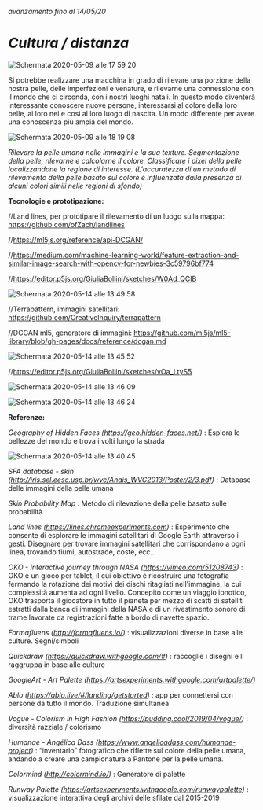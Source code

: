 _avanzamento fino al 14/05/20_
# _Cultura / distanza_  

![Schermata 2020-05-09 alle 17 59 20](https://user-images.githubusercontent.com/61871414/81478651-098b7f80-921f-11ea-9793-4c88248ba8c6.png)

Si potrebbe realizzare una macchina in grado di rilevare una porzione della nostra pelle, delle imperfezioni e venature, e rilevarne una connessione con il mondo che ci circonda, con i nostri luoghi natali. In questo modo diventerà interessante conoscere nuove persone, interessarsi al colore della loro pelle, ai loro nei e così al loro luogo di nascita. Un modo differente per avere una conoscenza più ampia del mondo.

![Schermata 2020-05-09 alle 18 19 08](https://user-images.githubusercontent.com/61871414/81479104-a0f1d200-9221-11ea-9cc4-5f9acdce259a.png)

_Rilevare la pelle umana nelle immagini e la sua texture. Segmentazione della pelle, rilevarne e calcolarne il colore. Classificare i pixel della pelle localizzandone la regione di interesse. (L'accuratezza di un metodo di rilevamento della pelle basato sul colore è influenzata dalla presenza di alcuni colori simili nelle regioni di sfondo)_

**Tecnologie e prototipazione:**

//Land lines, per prototipare il rilevamento di un luogo sulla mappa:  https://github.com/ofZach/landlines

//https://ml5js.org/reference/api-DCGAN/

//https://medium.com/machine-learning-world/feature-extraction-and-similar-image-search-with-opencv-for-newbies-3c59796bf774

//https://editor.p5js.org/GiuliaBollini/sketches/W0Ad_QCIB


![Schermata 2020-05-14 alle 13 49 58](https://user-images.githubusercontent.com/61871414/81931104-df084080-95e9-11ea-92d7-82e8c7691926.png)

//Terrapattern, immagini satellitari: https://github.com/CreativeInquiry/terrapattern

//DCGAN ml5, generatore di immagini: https://github.com/ml5js/ml5-library/blob/gh-pages/docs/reference/dcgan.md

![Schermata 2020-05-14 alle 13 45 52](https://user-images.githubusercontent.com/61871414/81930824-643f2580-95e9-11ea-8a36-252996791f73.png)

//https://editor.p5js.org/GiuliaBollini/sketches/vOa_LtyS5

![Schermata 2020-05-14 alle 13 46 09](https://user-images.githubusercontent.com/61871414/81930813-61dccb80-95e9-11ea-87c2-27ec5eea7700.png)

![Schermata 2020-05-14 alle 13 46 24](https://user-images.githubusercontent.com/61871414/81930835-6608e900-95e9-11ea-9446-3bb8ada1b494.png)

**Referenze:**

_Geography of Hidden Faces (https://geo.hidden-faces.net/)_ : Esplora le bellezze del mondo e trova i volti lungo la strada

![Schermata 2020-05-14 alle 13 40 45](https://user-images.githubusercontent.com/61871414/81930995-ac5e4800-95e9-11ea-9d22-dba4e363f4f0.png)

_SFA database - skin (http://iris.sel.eesc.usp.br/wvc/Anais_WVC2013/Poster/2/3.pdf)_ : Database delle immagini della pelle umana

_Skin Probability Map_ : Metodo di rilevazione della pelle basato sulle probabilità

_Land lines (https://lines.chromeexperiments.com)_ : Esperimento che consente di esplorare le immagini satellitari di Google Earth attraverso i gesti. Disegnare per trovare immagini satellitari che corrispondano a ogni linea, trovando fiumi, autostrade, coste, ecc..

_OKO - Interactive journey through NASA (https://vimeo.com/51208743)_ : OKO è un gioco per tablet, il cui obiettivo è ricostruire una fotografia fermando la rotazione dei motivi dei dischi ritagliati nell'immagine, la cui complessità aumenta ad ogni livello. Concepito come un viaggio ipnotico, OKO trasporta il giocatore in tutto il pianeta per mezzo di scatti di satelliti estratti dalla banca di immagini della NASA e di un rivestimento sonoro di trame lavorate da registrazioni fatte a bordo di navette spazio.

_Formafluens (http://formafluens.io/)_ : visualizzazioni diverse in base alle culture. Segni/simboli

_Quickdraw (https://quickdraw.withgoogle.com/#)_ : raccoglie i disegni e li raggruppa in base alle culture

_GoogleArt - Art Palette (https://artsexperiments.withgoogle.com/artpalette/)_

_Ablo (https://ablo.live/#/landing/getstarted)_ : app per connettersi con persone da tutto il mondo. Traduzione simultanea

_Vogue - Colorism in High Fashion (https://pudding.cool/2019/04/vogue/)_ : diversità razziale / colorismo

_Humanae - Angélica Dass (https://www.angelicadass.com/humanae-project)_ : “inventario” fotografico che riflette sul colore della pelle umana, andando a creare una campionatura a Pantone per la pelle umana.

_Colormind (http://colormind.io/)_ : Generatore di palette

_Runway Palette (https://artsexperiments.withgoogle.com/runwaypalette)_ : visualizzazione interattiva degli archivi delle sfilate dal 2015-2019
